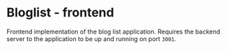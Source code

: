 # Bloglist - frontend

Frontend implementation of the blog list application. Requires the backend server to the application to be up and running on port `3001`. 

